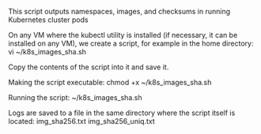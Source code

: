 This script outputs namespaces, images, and checksums in running Kubernetes cluster pods

On any VM where the kubectl utility is installed (if necessary, it can be installed on any VM), we create a script, for example in the home directory:
vi ~/k8s_images_sha.sh

Copy the contents of the script into it and save it.

Making the script executable:
chmod +x ~/k8s_images_sha.sh

Running the script:
~/k8s_images_sha.sh
 
Logs are saved to a file in the same directory where the script itself is located:
img_sha256.txt
img_sha256_uniq.txt
